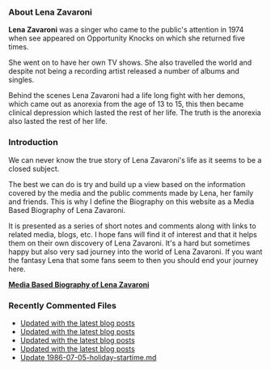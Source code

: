 ### About Lena Zavaroni

<p><strong>Lena Zavaroni</strong> was a singer who came to the public's attention in 1974 when see appeared on Opportunity Knocks on which she returned five times.</p>

<p>She went on to have her own TV shows. She also travelled the world and despite not being a recording artist released a number of albums and singles.</p>

<p>Behind the scenes Lena Zavaroni had a life long fight with her demons, which came out as anorexia from the age of 13 to 15, this then became clinical depression which lasted the rest of her life. The truth is the anorexia also lasted the rest of her life.</p>

### Introduction

<p>We can never know the true story of Lena Zavaroni's life as it seems to be a closed subject.</p>

<p>The best we can do is try and build up a view based on the information covered by the media and the public comments made by Lena, her family and friends. This is why I define the Biography on this website as a Media Based Biography of Lena Zavaroni.</p>

<p>It is presented as a series of short notes and comments along with links to related media, blogs, etc. I hope fans will find it of interest and that it helps them on their own discovery of Lena Zavaroni. It's a hard but sometimes happy but also very sad journey into the world of Lena Zavaroni. If you want the fantasy Lena that some fans seem to then you should end your journey here.</p>

<a href="https://fanzoflenazavaroni.github.io/biography/lena-zavaroni/"><strong>Media Based Biography of Lena Zavaroni</strong></a>

### Recently Commented Files

<!-- BLOG-POST-LIST:START -->
- [Updated with the latest blog posts](https://github.com/FanzOfLenaZavaroni/fanzoflenazavaroni.github.io/commit/8f25960c6bb47f52b89f20a093539345981cd27a)
- [Updated with the latest blog posts](https://github.com/FanzOfLenaZavaroni/fanzoflenazavaroni.github.io/commit/cfcb80216f44b1278d6bfa6e30abc778992e0e91)
- [Updated with the latest blog posts](https://github.com/FanzOfLenaZavaroni/fanzoflenazavaroni.github.io/commit/2a5a0a1f6990236d5a5c277173ebbf4efec94d12)
- [Updated with the latest blog posts](https://github.com/FanzOfLenaZavaroni/fanzoflenazavaroni.github.io/commit/a15da97d042f96ed0e106800e69a15ccc8b2e275)
- [Update 1986-07-05-holiday-startime.md](https://github.com/FanzOfLenaZavaroni/fanzoflenazavaroni.github.io/commit/bcf94ae9e8eb81754b0a54ef402d7125fd68e511)
<!-- BLOG-POST-LIST:END -->
